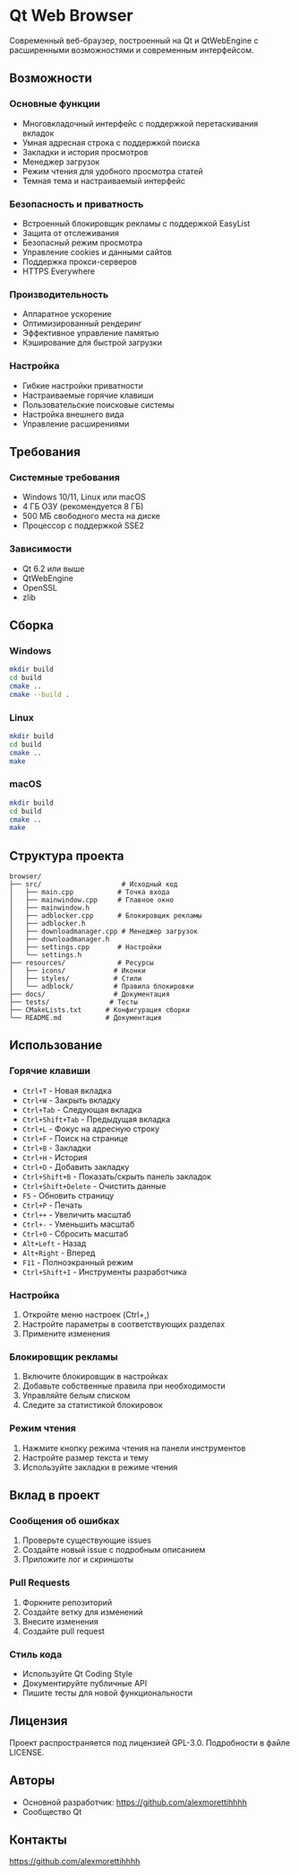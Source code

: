 # Qt Web Browser

Современный веб-браузер, построенный на Qt и QtWebEngine с расширенными возможностями и современным интерфейсом.

## Возможности

### Основные функции
- Многовкладочный интерфейс с поддержкой перетаскивания вкладок
- Умная адресная строка с поддержкой поиска
- Закладки и история просмотров
- Менеджер загрузок
- Режим чтения для удобного просмотра статей
- Темная тема и настраиваемый интерфейс

### Безопасность и приватность
- Встроенный блокировщик рекламы с поддержкой EasyList
- Защита от отслеживания
- Безопасный режим просмотра
- Управление cookies и данными сайтов
- Поддержка прокси-серверов
- HTTPS Everywhere

### Производительность
- Аппаратное ускорение
- Оптимизированный рендеринг
- Эффективное управление памятью
- Кэширование для быстрой загрузки

### Настройка
- Гибкие настройки приватности
- Настраиваемые горячие клавиши
- Пользовательские поисковые системы
- Настройка внешнего вида
- Управление расширениями

## Требования

### Системные требования
- Windows 10/11, Linux или macOS
- 4 ГБ ОЗУ (рекомендуется 8 ГБ)
- 500 МБ свободного места на диске
- Процессор с поддержкой SSE2

### Зависимости
- Qt 6.2 или выше
- QtWebEngine
- OpenSSL
- zlib

## Сборка

### Windows
```bash
mkdir build
cd build
cmake ..
cmake --build .
```

### Linux
```bash
mkdir build
cd build
cmake ..
make
```

### macOS
```bash
mkdir build
cd build
cmake ..
make
```

## Структура проекта

```
browser/
├── src/                    # Исходный код
│   ├── main.cpp           # Точка входа
│   ├── mainwindow.cpp     # Главное окно
│   ├── mainwindow.h
│   ├── adblocker.cpp      # Блокировщик рекламы
│   ├── adblocker.h
│   ├── downloadmanager.cpp # Менеджер загрузок
│   ├── downloadmanager.h
│   ├── settings.cpp       # Настройки
│   └── settings.h
├── resources/             # Ресурсы
│   ├── icons/            # Иконки
│   ├── styles/           # Стили
│   └── adblock/          # Правила блокировки
├── docs/                 # Документация
├── tests/               # Тесты
├── CMakeLists.txt      # Конфигурация сборки
└── README.md           # Документация
```

## Использование

### Горячие клавиши
- `Ctrl+T` - Новая вкладка
- `Ctrl+W` - Закрыть вкладку
- `Ctrl+Tab` - Следующая вкладка
- `Ctrl+Shift+Tab` - Предыдущая вкладка
- `Ctrl+L` - Фокус на адресную строку
- `Ctrl+F` - Поиск на странице
- `Ctrl+B` - Закладки
- `Ctrl+H` - История
- `Ctrl+D` - Добавить закладку
- `Ctrl+Shift+B` - Показать/скрыть панель закладок
- `Ctrl+Shift+Delete` - Очистить данные
- `F5` - Обновить страницу
- `Ctrl+P` - Печать
- `Ctrl++` - Увеличить масштаб
- `Ctrl+-` - Уменьшить масштаб
- `Ctrl+0` - Сбросить масштаб
- `Alt+Left` - Назад
- `Alt+Right` - Вперед
- `F11` - Полноэкранный режим
- `Ctrl+Shift+I` - Инструменты разработчика

### Настройка
1. Откройте меню настроек (Ctrl+,)
2. Настройте параметры в соответствующих разделах
3. Примените изменения

### Блокировщик рекламы
1. Включите блокировщик в настройках
2. Добавьте собственные правила при необходимости
3. Управляйте белым списком
4. Следите за статистикой блокировок

### Режим чтения
1. Нажмите кнопку режима чтения на панели инструментов
2. Настройте размер текста и тему
3. Используйте закладки в режиме чтения

## Вклад в проект

### Сообщения об ошибках
1. Проверьте существующие issues
2. Создайте новый issue с подробным описанием
3. Приложите лог и скриншоты

### Pull Requests
1. Форкните репозиторий
2. Создайте ветку для изменений
3. Внесите изменения
4. Создайте pull request

### Стиль кода
- Используйте Qt Coding Style
- Документируйте публичные API
- Пишите тесты для новой функциональности

## Лицензия

Проект распространяется под лицензией GPL-3.0. Подробности в файле LICENSE.

## Авторы

- Основной разработчик:  https://github.com/alexmorettihhhh
- Сообщество Qt


## Контакты
https://github.com/alexmorettihhhh
